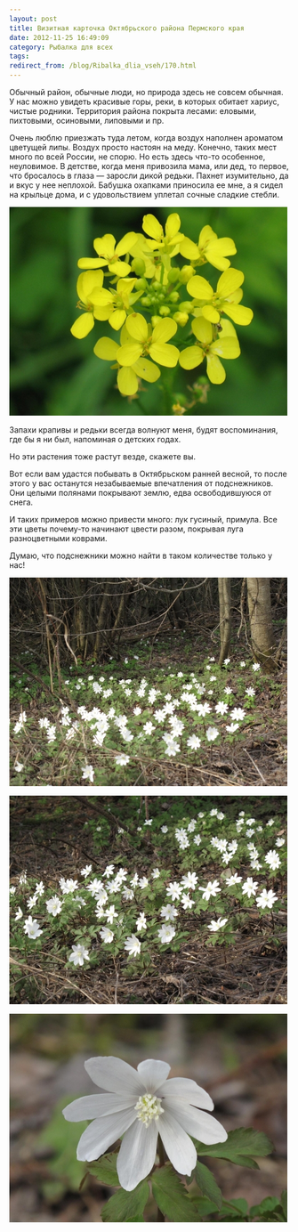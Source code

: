 ```yaml
---
layout: post
title: Визитная карточка Октябрьского района Пермского края
date: 2012-11-25 16:49:09
category: Рыбалка для всех
tags:
redirect_from: /blog/Ribalka_dlia_vseh/170.html
---
```

Обычный район, обычные люди, но природа здесь не совсем обычная. У нас
можно увидеть красивые горы, реки, в которых обитает хариус,
чистые родники. Территория района покрыта лесами: еловыми, пихтовыми,
осиновыми, липовыми и пр.

Очень люблю приезжать туда летом, когда воздух наполнен ароматом
цветущей липы. Воздух просто настоян на меду. Конечно, таких мест много
по всей России, не спорю. Но есть здесь что-то особенное, неуловимое. В
детстве, когда меня привозила мама, или дед, то первое, что бросалось в
глаза — заросли дикой редьки. Пахнет изумительно, да и вкус у нее
неплохой. Бабушка охапками приносила ее мне, а я сидел на крыльце дома,
и с удовольствием уплетал сочные сладкие стебли.

![](/uploads/images/00/00/01/2012/11/25/fdc136.jpg)

Запахи крапивы и редьки всегда волнуют меня, будят воспоминания, где бы
я ни был, напоминая о детских годах.

Но эти растения тоже растут везде, скажете вы.

Вот если вам удастся побывать в Октябрьском ранней весной,
то после этого у вас останутся незабываемые впечатления от подснежников.
Они целыми полянами покрывают землю, едва освободившуюся от снега.

И таких примеров можно привести много: лук гусиный, примула. Все эти
цветы почему-то начинают цвести разом, покрывая луга разноцветными
коврами.

Думаю, что подснежники можно найти в таком количестве только у нас!

![подснежники](/uploads/images/00/00/01/2012/11/25/d43284.jpg)

![](/uploads/images/00/00/01/2012/11/25/b4b249.jpg)

![](/uploads/images/00/00/01/2012/11/25/8035d2.jpg)
